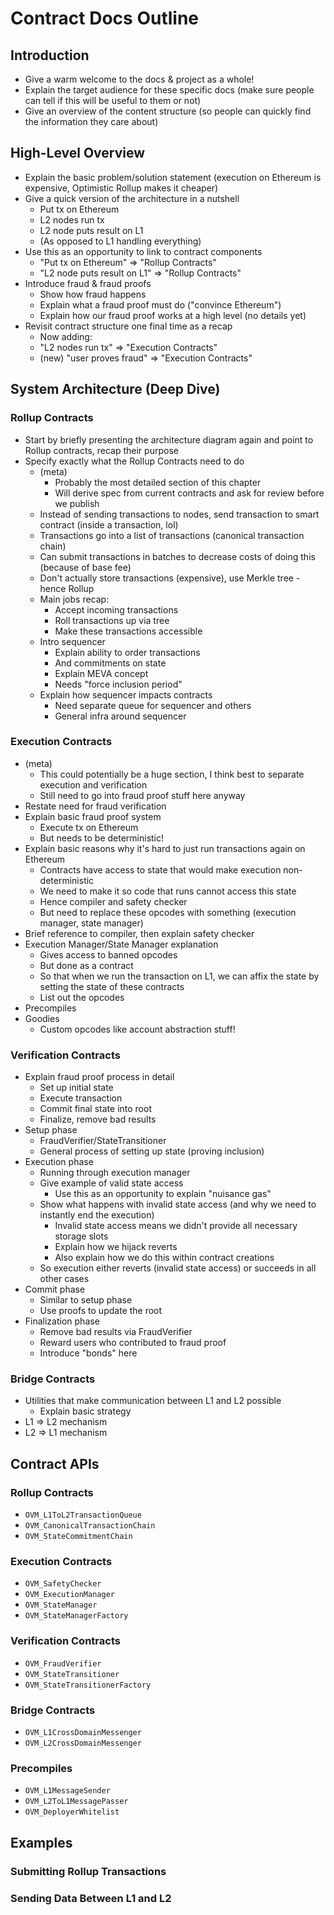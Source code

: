 # Contract Docs Outline

## Introduction
* Give a warm welcome to the docs & project as a whole!
* Explain the target audience for these specific docs (make sure people can tell if this will be useful to them or not)
* Give an overview of the content structure (so people can quickly find the information they care about)

## High-Level Overview
* Explain the basic problem/solution statement (execution on Ethereum is expensive, Optimistic Rollup makes it cheaper)
* Give a quick version of the architecture in a nutshell
    * Put tx on Ethereum
    * L2 nodes run tx
    * L2 node puts result on L1
    * (As opposed to L1 handling everything)
* Use this as an opportunity to link to contract components
    * "Put tx on Ethereum" => "Rollup Contracts"
    * "L2 node puts result on L1" => "Rollup Contracts"
* Introduce fraud & fraud proofs
    * Show how fraud happens
    * Explain what a fraud proof must do ("convince Ethereum")
    * Explain how our fraud proof works at a high level (no details yet)
* Revisit contract structure one final time as a recap
    * Now adding:
    * "L2 nodes run tx" => "Execution Contracts"
    * (new) "user proves fraud" => "Execution Contracts"

## System Architecture (Deep Dive)

### Rollup Contracts
* Start by briefly presenting the architecture diagram again and point to Rollup contracts, recap their purpose
* Specify exactly what the Rollup Contracts need to do
    * (meta)
        * Probably the most detailed section of this chapter
        * Will derive spec from current contracts and ask for review before we publish
    * Instead of sending transactions to nodes, send transaction to smart contract (inside a transaction, lol)
    * Transactions go into a list of transactions (canonical transaction chain)
    * Can submit transactions in batches to decrease costs of doing this (because of base fee)
    * Don't actually store transactions (expensive), use Merkle tree - hence Rollup
    * Main jobs recap:
        * Accept incoming transactions
        * Roll transactions up via tree
        * Make these transactions accessible 
    * Intro sequencer
        * Explain ability to order transactions 
        * And commitments on state
        * Explain MEVA concept
        * Needs "force inclusion period"
    * Explain how sequencer impacts contracts
        * Need separate queue for sequencer and others
        * General infra around sequencer

### Execution Contracts
* (meta)
    * This could potentially be a huge section, I think best to separate execution and verification 
    * Still need to go into fraud proof stuff here anyway
* Restate need for fraud verification
* Explain basic fraud proof system
    * Execute tx on Ethereum
    * But needs to be deterministic!
* Explain basic reasons why it's hard to just run transactions again on Ethereum
    * Contracts have access to state that would make execution non-deterministic
    * We need to make it so code that runs cannot access this state 
    * Hence compiler and safety checker
    * But need to replace these opcodes with something (execution manager, state manager)
* Brief reference to compiler, then explain safety checker
* Execution Manager/State Manager explanation
    * Gives access to banned opcodes 
    * But done as a contract
    * So that when we run the transaction on L1, we can affix the state by setting the state of these contracts 
    * List out the opcodes 
* Precompiles
* Goodies
    * Custom opcodes like account abstraction stuff!

### Verification Contracts
* Explain fraud proof process in detail
    * Set up initial state
    * Execute transaction
    * Commit final state into root
    * Finalize, remove bad results
* Setup phase
    * FraudVerifier/StateTransitioner
    * General process of setting up state (proving inclusion)
* Execution phase
    * Running through execution manager
    * Give example of valid state access
        * Use this as an opportunity to explain "nuisance gas"
    * Show what happens with invalid state access (and why we need to instantly end the execution)
        * Invalid state access means we didn't provide all necessary storage slots
        * Explain how we hijack reverts
        * Also explain how we do this within contract creations
    * So execution either reverts (invalid state access) or succeeds in all other cases
* Commit phase
    * Similar to setup phase
    * Use proofs to update the root
* Finalization phase
    * Remove bad results via FraudVerifier
    * Reward users who contributed to fraud proof
    * Introduce "bonds" here

### Bridge Contracts
* Utilities that make communication between L1 and L2 possible
    * Explain basic strategy
* L1 => L2 mechanism
* L2 => L1 mechanism

## Contract APIs

### Rollup Contracts

* `OVM_L1ToL2TransactionQueue`
* `OVM_CanonicalTransactionChain`
* `OVM_StateCommitmentChain`

### Execution Contracts

* `OVM_SafetyChecker`
* `OVM_ExecutionManager`
* `OVM_StateManager`
* `OVM_StateManagerFactory`

### Verification Contracts

* `OVM_FraudVerifier`
* `OVM_StateTransitioner`
* `OVM_StateTransitionerFactory`

### Bridge Contracts

* `OVM_L1CrossDomainMessenger`
* `OVM_L2CrossDomainMessenger`

### Precompiles

* `OVM_L1MessageSender`
* `OVM_L2ToL1MessagePasser`
* `OVM_DeployerWhitelist`

## Examples

### Submitting Rollup Transactions

### Sending Data Between L1 and L2
